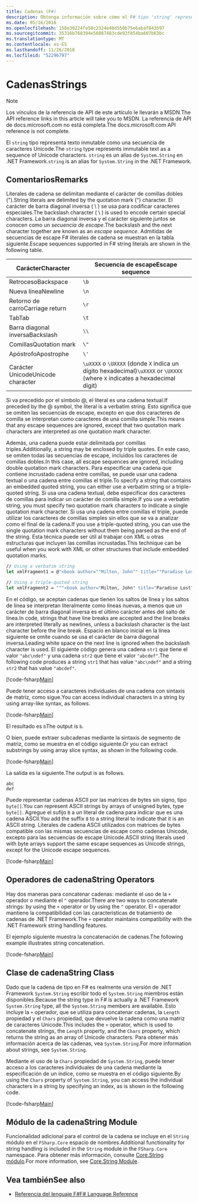 ```yaml
---
title: Cadenas (F#)
description: Obtenga información sobre cómo el F# tipo 'string' representa texto inmutable como una secuencia de caracteres Unicode.
ms.date: 05/16/2016
ms.openlocfilehash: 158e30224fe50c2324e40d550b75e6abaf843597
ms.sourcegitcommit: 35316b768394e56087483cde93f854ba607b63bc
ms.translationtype: MT
ms.contentlocale: es-ES
ms.lasthandoff: 11/26/2018
ms.locfileid: "52296797"
---
```

# <a name="strings"></a><span data-ttu-id="ac06b-103">Cadenas</span><span class="sxs-lookup"><span data-stu-id="ac06b-103">Strings</span></span>

> [!NOTE]
> <span data-ttu-id="ac06b-104">Los vínculos de la referencia de API de este artículo le llevarán a MSDN.</span><span class="sxs-lookup"><span data-stu-id="ac06b-104">The API reference links in this article will take you to MSDN.</span></span>  <span data-ttu-id="ac06b-105">La referencia de API de docs.microsoft.com no está completa.</span><span class="sxs-lookup"><span data-stu-id="ac06b-105">The docs.microsoft.com API reference is not complete.</span></span>

<span data-ttu-id="ac06b-106">El `string` tipo representa texto inmutable como una secuencia de caracteres Unicode.</span><span class="sxs-lookup"><span data-stu-id="ac06b-106">The `string` type represents immutable text as a sequence of Unicode characters.</span></span> <span data-ttu-id="ac06b-107">`string` es un alias de `System.String` en .NET Framework.</span><span class="sxs-lookup"><span data-stu-id="ac06b-107">`string` is an alias for `System.String` in the .NET Framework.</span></span>

## <a name="remarks"></a><span data-ttu-id="ac06b-108">Comentarios</span><span class="sxs-lookup"><span data-stu-id="ac06b-108">Remarks</span></span>

<span data-ttu-id="ac06b-109">Literales de cadena se delimitan mediante el carácter de comillas dobles (").</span><span class="sxs-lookup"><span data-stu-id="ac06b-109">String literals are delimited by the quotation mark (") character.</span></span> <span data-ttu-id="ac06b-110">El carácter de barra diagonal inversa ( \\ ) se usa para codificar caracteres especiales.</span><span class="sxs-lookup"><span data-stu-id="ac06b-110">The backslash character ( \\ ) is used to encode certain special characters.</span></span> <span data-ttu-id="ac06b-111">La barra diagonal inversa y el carácter siguiente juntos se conocen como un *secuencia de escape*.</span><span class="sxs-lookup"><span data-stu-id="ac06b-111">The backslash and the next character together are known as an *escape sequence*.</span></span> <span data-ttu-id="ac06b-112">Admitidas de secuencias de escape F# literales de cadena se muestran en la tabla siguiente.</span><span class="sxs-lookup"><span data-stu-id="ac06b-112">Escape sequences supported in F# string literals are shown in the following table.</span></span>

|<span data-ttu-id="ac06b-113">Carácter</span><span class="sxs-lookup"><span data-stu-id="ac06b-113">Character</span></span>|<span data-ttu-id="ac06b-114">Secuencia de escape</span><span class="sxs-lookup"><span data-stu-id="ac06b-114">Escape sequence</span></span>|
|---------|---------------|
|<span data-ttu-id="ac06b-115">Retroceso</span><span class="sxs-lookup"><span data-stu-id="ac06b-115">Backspace</span></span>|`\b`|
|<span data-ttu-id="ac06b-116">Nueva línea</span><span class="sxs-lookup"><span data-stu-id="ac06b-116">Newline</span></span>|`\n`|
|<span data-ttu-id="ac06b-117">Retorno de carro</span><span class="sxs-lookup"><span data-stu-id="ac06b-117">Carriage return</span></span>|`\r`|
|<span data-ttu-id="ac06b-118">Tab</span><span class="sxs-lookup"><span data-stu-id="ac06b-118">Tab</span></span>|`\t`|
|<span data-ttu-id="ac06b-119">Barra diagonal inversa</span><span class="sxs-lookup"><span data-stu-id="ac06b-119">Backslash</span></span>|`\\`|
|<span data-ttu-id="ac06b-120">Comillas</span><span class="sxs-lookup"><span data-stu-id="ac06b-120">Quotation mark</span></span>|`\"`|
|<span data-ttu-id="ac06b-121">Apóstrofo</span><span class="sxs-lookup"><span data-stu-id="ac06b-121">Apostrophe</span></span>|`\'`|
|<span data-ttu-id="ac06b-122">Carácter Unicode</span><span class="sxs-lookup"><span data-stu-id="ac06b-122">Unicode character</span></span>|<span data-ttu-id="ac06b-123">`\uXXXX` o `\UXXXX` (donde `X` indica un dígito hexadecimal)</span><span class="sxs-lookup"><span data-stu-id="ac06b-123">`\uXXXX` or `\UXXXX` (where `X` indicates a hexadecimal digit)</span></span>|

<span data-ttu-id="ac06b-124">Si va precedido por el símbolo @, el literal es una cadena textual.</span><span class="sxs-lookup"><span data-stu-id="ac06b-124">If preceded by the @ symbol, the literal is a verbatim string.</span></span> <span data-ttu-id="ac06b-125">Esto significa que se omiten las secuencias de escape, excepto en que dos caracteres de comilla se interpretan como caracteres de una comilla simple.</span><span class="sxs-lookup"><span data-stu-id="ac06b-125">This means that any escape sequences are ignored, except that two quotation mark characters are interpreted as one quotation mark character.</span></span>

<span data-ttu-id="ac06b-126">Además, una cadena puede estar delimitada por comillas triples.</span><span class="sxs-lookup"><span data-stu-id="ac06b-126">Additionally, a string may be enclosed by triple quotes.</span></span> <span data-ttu-id="ac06b-127">En este caso, se omiten todas las secuencias de escape, incluidos los caracteres de comillas dobles.</span><span class="sxs-lookup"><span data-stu-id="ac06b-127">In this case, all escape sequences are ignored, including double quotation mark characters.</span></span> <span data-ttu-id="ac06b-128">Para especificar una cadena que contiene incrustado cadena entre comillas, se puede usar una cadena textual o una cadena entre comillas el triple.</span><span class="sxs-lookup"><span data-stu-id="ac06b-128">To specify a string that contains an embedded quoted string, you can either use a verbatim string or a triple-quoted string.</span></span> <span data-ttu-id="ac06b-129">Si usa una cadena textual, debe especificar dos caracteres de comillas para indicar un carácter de comilla simple.</span><span class="sxs-lookup"><span data-stu-id="ac06b-129">If you use a verbatim string, you  must specify two quotation mark characters to indicate a single quotation mark character.</span></span> <span data-ttu-id="ac06b-130">Si usa una cadena entre comillas el triple, puede utilizar los caracteres de comillas simples sin ellos que se va a analizar como el final de la cadena.</span><span class="sxs-lookup"><span data-stu-id="ac06b-130">If you use a triple-quoted string, you can use the single quotation mark characters without them being parsed as the end of the string.</span></span> <span data-ttu-id="ac06b-131">Esta técnica puede ser útil al trabajar con XML u otras estructuras que incluyen las comillas incrustadas.</span><span class="sxs-lookup"><span data-stu-id="ac06b-131">This technique can be useful when you work with XML or other structures that include embedded quotation marks.</span></span>

```fsharp
// Using a verbatim string
let xmlFragment1 = @"<book author=""Milton, John"" title=""Paradise Lost"">"

// Using a triple-quoted string
let xmlFragment2 = """<book author="Milton, John" title="Paradise Lost">"""
```

<span data-ttu-id="ac06b-132">En el código, se aceptan cadenas que tienen los saltos de línea y los saltos de línea se interpretan literalmente como líneas nuevas, a menos que un carácter de barra diagonal inversa es el último carácter antes del salto de línea.</span><span class="sxs-lookup"><span data-stu-id="ac06b-132">In code, strings that have line breaks are accepted and the line breaks are interpreted literally as newlines, unless a backslash character is the last character before the line break.</span></span> <span data-ttu-id="ac06b-133">Espacio en blanco inicial en la línea siguiente se omite cuando se usa el carácter de barra diagonal inversa.</span><span class="sxs-lookup"><span data-stu-id="ac06b-133">Leading white space on the next line is ignored when the backslash character is used.</span></span> <span data-ttu-id="ac06b-134">El siguiente código genera una cadena `str1` que tiene el valor `"abc\ndef"` y una cadena `str2` que tiene el valor `"abcdef"`.</span><span class="sxs-lookup"><span data-stu-id="ac06b-134">The following code produces a string `str1` that has value `"abc\ndef"` and a string `str2` that has value `"abcdef"`.</span></span>

[!code-fsharp[Main](../../../samples/snippets/fsharp/lang-ref-1/snippet1001.fs)]

<span data-ttu-id="ac06b-135">Puede tener acceso a caracteres individuales de una cadena con sintaxis de matriz, como sigue.</span><span class="sxs-lookup"><span data-stu-id="ac06b-135">You can access individual characters in a string by using array-like syntax, as follows.</span></span>

[!code-fsharp[Main](../../../samples/snippets/fsharp/lang-ref-1/snippet1002.fs)]

<span data-ttu-id="ac06b-136">El resultado es `b`</span><span class="sxs-lookup"><span data-stu-id="ac06b-136">The output is `b`.</span></span>

<span data-ttu-id="ac06b-137">O bien, puede extraer subcadenas mediante la sintaxis de segmento de matriz, como se muestra en el código siguiente.</span><span class="sxs-lookup"><span data-stu-id="ac06b-137">Or you can extract substrings by using array slice syntax, as shown in the following code.</span></span>

[!code-fsharp[Main](../../../samples/snippets/fsharp/lang-ref-1/snippet1003.fs)]

<span data-ttu-id="ac06b-138">La salida es la siguiente.</span><span class="sxs-lookup"><span data-stu-id="ac06b-138">The output is as follows.</span></span>

```
abc
def
```

<span data-ttu-id="ac06b-139">Puede representar cadenas ASCII por las matrices de bytes sin signo, tipo `byte[]`.</span><span class="sxs-lookup"><span data-stu-id="ac06b-139">You can represent ASCII strings by arrays of unsigned bytes, type `byte[]`.</span></span> <span data-ttu-id="ac06b-140">Agregue el sufijo `B` a un literal de cadena para indicar que es una cadena ASCII.</span><span class="sxs-lookup"><span data-stu-id="ac06b-140">You add the suffix `B` to a string literal to indicate that it is an ASCII string.</span></span> <span data-ttu-id="ac06b-141">Literales de cadena ASCII utilizados con matrices de bytes compatible con las mismas secuencias de escape como cadenas Unicode, excepto para las secuencias de escape Unicode.</span><span class="sxs-lookup"><span data-stu-id="ac06b-141">ASCII string literals used with byte arrays support the same escape sequences as Unicode strings, except for the Unicode escape sequences.</span></span>

[!code-fsharp[Main](../../../samples/snippets/fsharp/lang-ref-1/snippet1004.fs)]

## <a name="string-operators"></a><span data-ttu-id="ac06b-142">Operadores de cadena</span><span class="sxs-lookup"><span data-stu-id="ac06b-142">String Operators</span></span>

<span data-ttu-id="ac06b-143">Hay dos maneras para concatenar cadenas: mediante el uso de la `+` operador o mediante el `^` operador.</span><span class="sxs-lookup"><span data-stu-id="ac06b-143">There are two ways to concatenate strings: by using the `+` operator or by using the `^` operator.</span></span> <span data-ttu-id="ac06b-144">El `+` operador mantiene la compatibilidad con las características de tratamiento de cadenas de .NET Framework.</span><span class="sxs-lookup"><span data-stu-id="ac06b-144">The `+` operator maintains compatibility with the .NET Framework string handling features.</span></span>

<span data-ttu-id="ac06b-145">El ejemplo siguiente muestra la concatenación de cadenas.</span><span class="sxs-lookup"><span data-stu-id="ac06b-145">The following example illustrates string concatenation.</span></span>

[!code-fsharp[Main](../../../samples/snippets/fsharp/lang-ref-1/snippet1006.fs)]

## <a name="string-class"></a><span data-ttu-id="ac06b-146">Clase de cadena</span><span class="sxs-lookup"><span data-stu-id="ac06b-146">String Class</span></span>

<span data-ttu-id="ac06b-147">Dado que la cadena de tipo en F# es realmente una versión de .NET Framework `System.String` escribir todo el `System.String` miembros están disponibles.</span><span class="sxs-lookup"><span data-stu-id="ac06b-147">Because the string type in F# is actually a .NET Framework `System.String` type, all the `System.String` members are available.</span></span> <span data-ttu-id="ac06b-148">Esto incluye la `+` operador, que se utiliza para concatenar cadenas, la `Length` propiedad y el `Chars` propiedad, que devuelve la cadena como una matriz de caracteres Unicode.</span><span class="sxs-lookup"><span data-stu-id="ac06b-148">This includes the `+` operator, which is used to concatenate strings, the `Length` property, and the `Chars` property, which returns the string as an array of Unicode characters.</span></span> <span data-ttu-id="ac06b-149">Para obtener más información acerca de las cadenas, vea `System.String`.</span><span class="sxs-lookup"><span data-stu-id="ac06b-149">For more information about strings, see `System.String`.</span></span>

<span data-ttu-id="ac06b-150">Mediante el uso de la `Chars` propiedad de `System.String`, puede tener acceso a los caracteres individuales de una cadena mediante la especificación de un índice, como se muestra en el código siguiente.</span><span class="sxs-lookup"><span data-stu-id="ac06b-150">By using the `Chars` property of `System.String`, you can access the individual characters in a string by specifying an index, as is shown in the following code.</span></span>

[!code-fsharp[Main](../../../samples/snippets/fsharp/lang-ref-1/snippet1005.fs)]

## <a name="string-module"></a><span data-ttu-id="ac06b-151">Módulo de la cadena</span><span class="sxs-lookup"><span data-stu-id="ac06b-151">String Module</span></span>

<span data-ttu-id="ac06b-152">Funcionalidad adicional para el control de la cadena se incluye en el `String` módulo en el `FSharp.Core` espacio de nombres.</span><span class="sxs-lookup"><span data-stu-id="ac06b-152">Additional functionality for string handling is included in the `String` module in the `FSharp.Core` namespace.</span></span> <span data-ttu-id="ac06b-153">Para obtener más información, consulte [Core.String módulo](https://msdn.microsoft.com/visualfsharpdocs/conceptual/core.string-module-%5bfsharp%5d).</span><span class="sxs-lookup"><span data-stu-id="ac06b-153">For more information, see [Core.String Module](https://msdn.microsoft.com/visualfsharpdocs/conceptual/core.string-module-%5bfsharp%5d).</span></span>

## <a name="see-also"></a><span data-ttu-id="ac06b-154">Vea también</span><span class="sxs-lookup"><span data-stu-id="ac06b-154">See also</span></span>

- [<span data-ttu-id="ac06b-155">Referencia del lenguaje F#</span><span class="sxs-lookup"><span data-stu-id="ac06b-155">F# Language Reference</span></span>](index.md)
